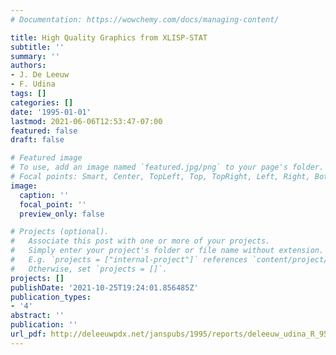 ```yaml
---
# Documentation: https://wowchemy.com/docs/managing-content/

title: High Quality Graphics from XLISP-STAT
subtitle: ''
summary: ''
authors:
- J. De Leeuw
- F. Udina
tags: []
categories: []
date: '1995-01-01'
lastmod: 2021-06-06T12:53:47-07:00
featured: false
draft: false

# Featured image
# To use, add an image named `featured.jpg/png` to your page's folder.
# Focal points: Smart, Center, TopLeft, Top, TopRight, Left, Right, BottomLeft, Bottom, BottomRight.
image:
  caption: ''
  focal_point: ''
  preview_only: false

# Projects (optional).
#   Associate this post with one or more of your projects.
#   Simply enter your project's folder or file name without extension.
#   E.g. `projects = ["internal-project"]` references `content/project/deep-learning/index.md`.
#   Otherwise, set `projects = []`.
projects: []
publishDate: '2021-10-25T19:24:01.856485Z'
publication_types:
- '4'
abstract: ''
publication: ''
url_pdf: http://deleeuwpdx.net/janspubs/1995/reports/deleeuw_udina_R_95.pdf
---
```

